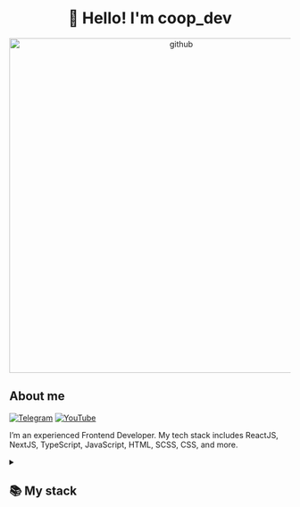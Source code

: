 <h1 align="center">👋 Hello! I'm coop_dev </h1>

<p align="center">
 <img width="600" src="https://user-images.githubusercontent.com/74038190/225813708-98b745f2-7d22-48cf-9150-083f1b00d6c9.gif" alt="github"/>
</p>

## About me
[![Telegram](https://img.shields.io/badge/-Telegram-2CA5E0?style=flat&logo=telegram&logoColor=white)](https://t.me/coop_dev)
[![YouTube](https://img.shields.io/badge/-YouTube-FF0000?style=flat&logo=youtube&logoColor=white)](https://www.youtube.com/)

I’m an experienced Frontend Developer.
My tech stack includes ReactJS, NextJS, TypeScript, JavaScript, HTML, SCSS, CSS, and more.

<details align="left">
  <summary><h2><b>📚 My stack</b></h2></summary>
  <p>
    <h3>Langs</h3>
    <img src="https://skillicons.dev/icons?i=html,css,js,ts,nodejs,sass,less,pug,mongodb,postgres&perline=10" />
    <br>
    <h3>Frameworks</h3>
    <img src="https://skillicons.dev/icons?i=react,nextjs,redux,threejs,remix,solidjs,angular,vue,nestjs,express,electron,tailwind,materialui,styledcomponents,bootstrap&perline=10" />
    <br>
    <h3>Tools</h3>
    <img src="https://skillicons.dev/icons?i=babel,githubactions,vite,webpack,gulp,prisma,docker,wordpress&perline=10" />
    <br>
    <h3>Software</h3>
    <img src="https://skillicons.dev/icons?i=webstorm,vscode,windows,linux,apple,ubuntu,postman&perline=10" />
    <br>
    <h3>Team working</h3>
    <img src="https://skillicons.dev/icons?i=git,github,gitlab&perline=10" />
    <br>
    <h3>Sandboxes</h3>
    <img src="https://skillicons.dev/icons?i=codepen,figma&perline=10" />
    <br>
    <h3>Connect</h3>
    <img src="https://skillicons.dev/icons?i=linkedin,gmail,discord&perline=10" />
    <br>
  </p>
</details>
